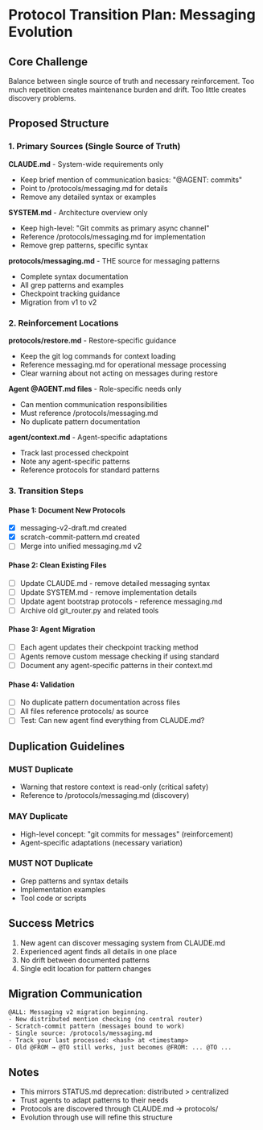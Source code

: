 # Protocol Transition Plan: Messaging Evolution

## Core Challenge
Balance between single source of truth and necessary reinforcement. Too much repetition creates maintenance burden and drift. Too little creates discovery problems.

## Proposed Structure

### 1. Primary Sources (Single Source of Truth)

**CLAUDE.md** - System-wide requirements only
- Keep brief mention of communication basics: "@AGENT: commits"
- Point to /protocols/messaging.md for details
- Remove any detailed syntax or examples

**SYSTEM.md** - Architecture overview only
- Keep high-level: "Git commits as primary async channel"
- Reference /protocols/messaging.md for implementation
- Remove grep patterns, specific syntax

**protocols/messaging.md** - THE source for messaging patterns
- Complete syntax documentation
- All grep patterns and examples
- Checkpoint tracking guidance
- Migration from v1 to v2

### 2. Reinforcement Locations

**protocols/restore.md** - Restore-specific guidance
- Keep the git log commands for context loading
- Reference messaging.md for operational message processing
- Clear warning about not acting on messages during restore

**Agent @AGENT.md files** - Role-specific needs only
- Can mention communication responsibilities
- Must reference /protocols/messaging.md
- No duplicate pattern documentation

**agent/context.md** - Agent-specific adaptations
- Track last processed checkpoint
- Note any agent-specific patterns
- Reference protocols for standard patterns

### 3. Transition Steps

#### Phase 1: Document New Protocols
- [x] messaging-v2-draft.md created
- [x] scratch-commit-pattern.md created
- [ ] Merge into unified messaging.md v2

#### Phase 2: Clean Existing Files
- [ ] Update CLAUDE.md - remove detailed messaging syntax
- [ ] Update SYSTEM.md - remove implementation details
- [ ] Update agent bootstrap protocols - reference messaging.md
- [ ] Archive old git_router.py and related tools

#### Phase 3: Agent Migration
- [ ] Each agent updates their checkpoint tracking method
- [ ] Agents remove custom message checking if using standard
- [ ] Document any agent-specific patterns in their context.md

#### Phase 4: Validation
- [ ] No duplicate pattern documentation across files
- [ ] All files reference protocols/ as source
- [ ] Test: Can new agent find everything from CLAUDE.md?

## Duplication Guidelines

### MUST Duplicate
- Warning that restore context is read-only (critical safety)
- Reference to /protocols/messaging.md (discovery)

### MAY Duplicate
- High-level concept: "git commits for messages" (reinforcement)
- Agent-specific adaptations (necessary variation)

### MUST NOT Duplicate
- Grep patterns and syntax details
- Implementation examples
- Tool code or scripts

## Success Metrics
1. New agent can discover messaging system from CLAUDE.md
2. Experienced agent finds all details in one place
3. No drift between documented patterns
4. Single edit location for pattern changes

## Migration Communication

```
@ALL: Messaging v2 migration beginning. 
- New distributed mention checking (no central router)
- Scratch-commit pattern (messages bound to work)
- Single source: /protocols/messaging.md
- Track your last processed: <hash> at <timestamp>
- Old @FROM → @TO still works, just becomes @FROM: ... @TO ...
```

## Notes
- This mirrors STATUS.md deprecation: distributed > centralized
- Trust agents to adapt patterns to their needs
- Protocols are discovered through CLAUDE.md → protocols/
- Evolution through use will refine this structure